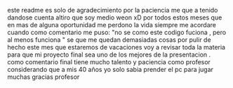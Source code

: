 este readme es solo de agradecimiento por la paciencia me que a tenido
dandose cuenta altiro que soy medio weon xD
por todos estos meses que en mas de alguna oportunidad me perdono la vida
siempre me acordare cuando como comentario me puso:
"no se como este codigo fuciona , pero al menos funciona "
se que me quedan demasiadas cosas por pulir
de hecho este mes que estaremos de vacaciones voy a revisar toda la materia para
que mi proyecto final sea uno de los mejores de la presentacion .
como comentario final
tiene mucho talento y paciencia como profesor
considerando que a mis 40 años yo solo sabia prender el pc para jugar
muchas gracias profesor
